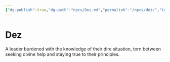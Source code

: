 ```yaml
---
{"dg-publish":true,"dg-path":"npcs/Dez.md","permalink":"/npcs/dez/","tags":["person","npc"],"noteIcon":"npc"}
---
```


# Dez
A leader burdened with the knowledge of their dire situation, torn between seeking divine help and staying true to their principles.